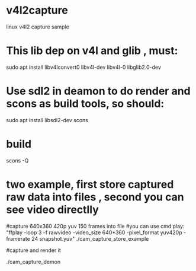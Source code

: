 # v4l2capture
linux v4l2 capture sample

# This lib dep on v4l and glib , must:
sudo apt install libv4lconvert0  libv4l-dev libv4l-0 libglib2.0-dev

# Use sdl2 in deamon to do render and scons as build tools, so should:
sudo apt install libsdl2-dev scons

# build
scons -Q

# two example, first store captured raw data into files , second you can see video directlly

#capture 640x360 420p yuv 150 frames into file
#you can use cmd play: "ffplay -loop 3 -f rawvideo -video_size 640*360 -pixel_format yuv420p -framerate 24 snapshot.yuv" 
./cam_capture_store_example      

#capture and render it

./cam_capture_demon



